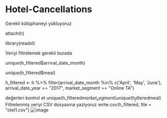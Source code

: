 # Hotel-Cancellations
Gerekli kütüphaneyi yükluyoruz

attach(h)

library(readxl)

 Veriyi filtrelemek gerekli burada
 
unique(h_filtered$arrival_date_month)

unique(h_filtered$meal)

h_filtered <- h %>%
  filter(arrival_date_month %in% c('April', 'May', 'June'),
         arrival_date_year == "2017",
         market_segment == "Online TA")

değerleri kontrol et
unique(h_filtered$market_segment)
unique(h_filtered$meal)
Filtrelenmiş veriyi CSV dosyasına yaziyoruz
write.csv(h_filtered, file = "otel1.csv")
![image](https://github.com/arazgarayev/Hotel-Cancellations/assets/124186024/eb90a001-234f-4c24-924e-6742ffa52ada)

